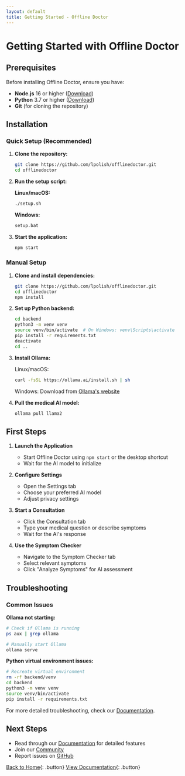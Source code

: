 ```yaml
---
layout: default
title: Getting Started - Offline Doctor
---
```


# Getting Started with Offline Doctor

## Prerequisites

Before installing Offline Doctor, ensure you have:

- **Node.js** 16 or higher ([Download](https://nodejs.org/))
- **Python** 3.7 or higher ([Download](https://python.org/))
- **Git** (for cloning the repository)

## Installation

### Quick Setup (Recommended)

1. **Clone the repository:**
   ```bash
   git clone https://github.com/lpolish/offlinedoctor.git
   cd offlinedoctor
   ```

2. **Run the setup script:**
   
   **Linux/macOS:**
   ```bash
   ./setup.sh
   ```
   
   **Windows:**
   ```bash
   setup.bat
   ```

3. **Start the application:**
   ```bash
   npm start
   ```

### Manual Setup

1. **Clone and install dependencies:**
   ```bash
   git clone https://github.com/lpolish/offlinedoctor.git
   cd offlinedoctor
   npm install
   ```

2. **Set up Python backend:**
   ```bash
   cd backend
   python3 -m venv venv
   source venv/bin/activate  # On Windows: venv\Scripts\activate
   pip install -r requirements.txt
   deactivate
   cd ..
   ```

3. **Install Ollama:**
   
   Linux/macOS:
   ```bash
   curl -fsSL https://ollama.ai/install.sh | sh
   ```
   
   Windows: Download from [Ollama's website](https://ollama.ai/download)

4. **Pull the medical AI model:**
   ```bash
   ollama pull llama2
   ```

## First Steps

1. **Launch the Application**
   - Start Offline Doctor using `npm start` or the desktop shortcut
   - Wait for the AI model to initialize

2. **Configure Settings**
   - Open the Settings tab
   - Choose your preferred AI model
   - Adjust privacy settings

3. **Start a Consultation**
   - Click the Consultation tab
   - Type your medical question or describe symptoms
   - Wait for the AI's response

4. **Use the Symptom Checker**
   - Navigate to the Symptom Checker tab
   - Select relevant symptoms
   - Click "Analyze Symptoms" for AI assessment

## Troubleshooting

### Common Issues

**Ollama not starting:**
```bash
# Check if Ollama is running
ps aux | grep ollama

# Manually start Ollama
ollama serve
```

**Python virtual environment issues:**
```bash
# Recreate virtual environment
rm -rf backend/venv
cd backend
python3 -m venv venv
source venv/bin/activate
pip install -r requirements.txt
```

For more detailed troubleshooting, check our [Documentation](./docs.html).

## Next Steps

- Read through our [Documentation](./docs.html) for detailed features
- Join our [Community](https://github.com/lpolish/offlinedoctor/discussions)
- Report issues on [GitHub](https://github.com/lpolish/offlinedoctor/issues)

[Back to Home](./){: .button} [View Documentation](./docs.html){: .button}
